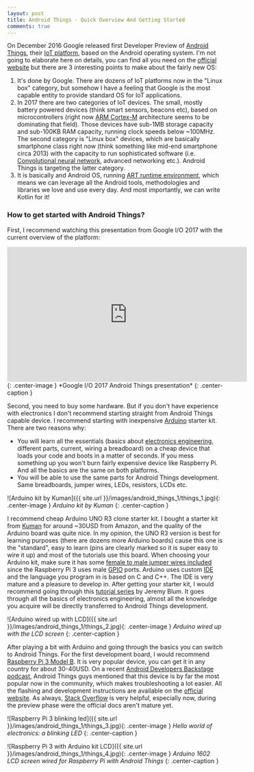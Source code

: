```yaml
---
layout: post
title: Android Things - Quick Overview And Getting Started
comments: true
---
```

On December 2016 Google released first Developer Preview of [Android Things](https://developer.android.com/things/hardware/index.html), their [IoT platform](https://en.wikipedia.org/wiki/Internet_of_things), based on the Android operating system. I'm not going to elaborate here on details, you can find all you need on the [official website](https://developer.android.com/things) but there are 3 interesting points to make about the fairly new OS:

1. It's done by Google. There are dozens of IoT platforms now in the "Linux box" category, but somehow I have a feeling that Google is the most capable entity to provide standard OS for IoT applications.
2. In 2017 there are two categories of IoT devices. The small, mostly battery powered devices (think smart sensors, beacons etc), based on microcontrollers (right now [ARM Cortex-M](https://en.wikipedia.org/wiki/ARM_Cortex-M) architecture seems to be dominating that field). Those devices have sub-1MB storage capacity and sub-100KB RAM capacity, running clock speeds below ~100MHz. The second category is "Linux box" devices, which are basically smartphone class right now (think something like mid-end smartphone circa 2013) with the capacity to run sophisticated software (i.e. [Convolutional neural network](https://en.wikipedia.org/wiki/Convolutional_neural_network), advanced networking etc.). Android Things is targeting the latter category.
3. It is basically and Android OS, running [ART runtime environment](https://en.wikipedia.org/wiki/Android_Runtime), which means we can leverage all the Android tools, methodologies and libraries we love and use every day. And most importantly, we can write Kotlin for it!

### How to get started with Android Things? ###

First, I recommend watching this presentation from Google I/O 2017 with the current overview of the platform:

<iframe width="560" height="315" src="https://www.youtube.com/embed/sjpNek_7z-I" frameborder="0" allowfullscreen="allowfullscreen"></iframe>{: .center-image }
*Google I/O 2017 Android Things presentation*
{: .center-caption }

Second, you need to buy some hardware. But if you don't have experience with electronics I don't recommend starting straight from Android Things capable device. I recommend starting with inexpensive [Arduino](https://en.wikipedia.org/wiki/Arduino) starter kit. There are two reasons why:

- You will learn all the essentials (basics about [electronics engineering](https://en.wikipedia.org/wiki/Electronic_engineering), different parts, current, wiring a breadboard) on a cheap device that loads your code and boots in a matter of seconds. If you mess something up you won't burn fairly expensive device like Raspberry Pi. And all the basics are the same on both platforms.
- You will be able to use the same parts for Android Things development. Same breadboards, jumper wires, LEDs, resistors, LCDs etc.

![Arduino kit by Kuman]({{ site.url }}/images/android_things_1/things_1.jpg){: .center-image }
*Arduino kit by Kuman*
{: .center-caption }

I recommend cheap Arduino UNO R3 clone starter kit. I bought a starter kit from [Kuman](www.kumantech.com) for around ~30USD from Amazon, and the quality of the Arduino board was quite nice. In my opinion, the UNO R3 version is best for learning purposes (there are dozens more Arduino boards) cause this one is the "standard", easy to learn (pins are clearly marked so it is super easy to wire it up) and most of the tutorials use this board. When choosing your Arduino kit, make sure it has some [female to male jumper wires included](https://statics3.seeedstudio.com/product/jumperwire125mm_01.jpg) since the Raspberry Pi 3 uses male [GPIO](https://en.wikipedia.org/wiki/General-purpose_input/output) ports. Arduino uses custom [IDE](https://en.wikipedia.org/wiki/Arduino#Software_development) and the language you program in is based on C and C++. The IDE is very mature and a pleasure to develop in. After getting your starter kit, I would recommend going through this [tutorial series](https://www.youtube.com/watch?v=uzxlDWMhCH4&list=PL6PplMTH29SHgRPDufZhfMRoFwRAIrzOp) by Jeremy Blum. It goes through all the basics of electronics engineering, almost all the knowledge you acquire will be directly transferred to Android Things development.

![Arduino wired up with LCD]({{ site.url }}/images/android_things_1/things_2.jpg){: .center-image }
*Arduino wired up with the LCD screen*
{: .center-caption }

After playing a bit with Arduino and going through the basics you can switch to Android Things. For the first development board, I would recommend [Raspberry Pi 3 Model B](https://www.raspberrypi.org/products/raspberry-pi-3-model-b/). It is very popular device, you can get it in any country for about 30-40USD. On a recent [Android Developers Backstage podcast](http://androidbackstage.blogspot.com/2017/06/episode-71-things.html), Android Things guys mentioned that this device is by far the most popular now in the community, which makes troubleshooting a lot easier. All the flashing and development instructions are available on the [official website](https://developer.android.com/things). As always, [Stack Overflow](https://stackoverflow.com/questions/tagged/android-things) is very helpful, especially now, during the preview phase were the official docs aren't mature yet.

![Raspberry Pi 3 blinking led]({{ site.url }}/images/android_things_1/things_3.jpg){: .center-image }
*Hello world of electronics: a blinking LED*
{: .center-caption }

![Raspberry Pi 3 with Arduino kit LCD]({{ site.url }}/images/android_things_1/things_4.jpg){: .center-image }
*Arduino 1602 LCD screen wired for Raspberry Pi with Android Things*
{: .center-caption }
